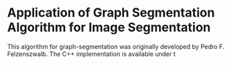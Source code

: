 # Application of Graph Segmentation Algorithm for Image Segmentation

This algorithm for graph-segmentation was originally developed by Pedro F. Felzenszwalb. The C++ implementation is available under t